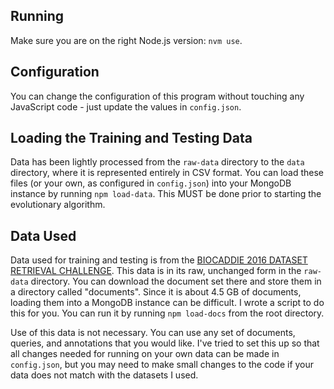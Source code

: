 ## Running

Make sure you are on the right Node.js version: `nvm use`.

## Configuration

You can change the configuration of this program without touching any JavaScript code - just update the values in `config.json`.

## Loading the Training and Testing Data

Data has been lightly processed from the `raw-data` directory to the `data` directory, where it is represented entirely in CSV format. You can load these files (or your own, as configured in `config.json`) into your MongoDB instance by running `npm load-data`. This MUST be done prior to starting the evolutionary algorithm.

## Data Used

Data used for training and testing is from the [BIOCADDIE 2016 DATASET RETRIEVAL CHALLENGE](https://biocaddie.org/biocaddie-2016-dataset-retrieval-challenge). This data is in its raw, unchanged form in the `raw-data` directory. You can download the document set there and store them in a directory called "documents". Since it is about 4.5 GB of documents, loading them into a MongoDB instance can be difficult. I wrote a script to do this for you. You can run it by running `npm load-docs` from the root directory.

Use of this data is not necessary. You can use any set of documents, queries, and annotations that you would like. I've tried to set this up so that all changes needed for running on your own data can be made in `config.json`, but you may need to make small changes to the code if your data does not match with the datasets I used.